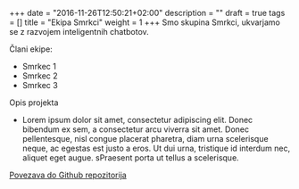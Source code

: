 +++
date = "2016-11-26T12:50:21+02:00"
description = ""
draft = true
tags = []
title = "Ekipa Smrkci"
weight = 1
+++
Smo skupina Smrkci, ukvarjamo se z razvojem inteligentnih chatbotov.
<!--more-->

Člani ekipe:

- Smrkec 1
- Smrkec 2
- Smrkec 3

Opis projekta

- Lorem ipsum dolor sit amet, consectetur adipiscing elit. Donec bibendum ex sem, a consectetur arcu 
viverra sit amet. Donec pellentesque, nisl congue placerat pharetra, diam urna scelerisque neque, 
ac egestas est justo a eros. Ut dui urna, tristique id interdum nec, aliquet eget augue. 
sPraesent porta ut tellus a scelerisque.

[Povezava do Github repozitorija](https://github.com/)
